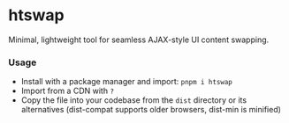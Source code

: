# htswap

Minimal, lightweight tool for seamless AJAX-style UI content swapping.

### Usage

- Install with a package manager and import: `pnpm i htswap`
- Import from a CDN with `?`
- Copy the file into your codebase from the `dist` directory or its alternatives (dist-compat supports older browsers, dist-min is minified)

